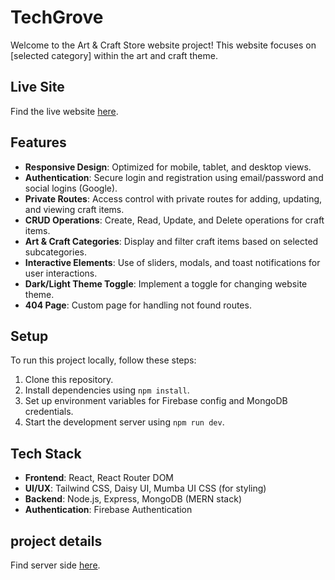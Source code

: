# TechGrove

Welcome to the Art & Craft Store website project! This website focuses on [selected category] within the art and craft theme.

## Live Site

Find the live website [here](https://assaiment-10-auth.web.app).

## Features

- **Responsive Design**: Optimized for mobile, tablet, and desktop views.
- **Authentication**: Secure login and registration using email/password and social logins (Google).
- **Private Routes**: Access control with private routes for adding, updating, and viewing craft items.
- **CRUD Operations**: Create, Read, Update, and Delete operations for craft items.
- **Art & Craft Categories**: Display and filter craft items based on selected subcategories.
- **Interactive Elements**: Use of sliders, modals, and toast notifications for user interactions.
- **Dark/Light Theme Toggle**: Implement a toggle for changing website theme.
- **404 Page**: Custom page for handling not found routes.

## Setup

To run this project locally, follow these steps:

1. Clone this repository.
2. Install dependencies using `npm install`.
3. Set up environment variables for Firebase config and MongoDB credentials.
4. Start the development server using `npm run dev`.

## Tech Stack

- **Frontend**: React, React Router DOM
- **UI/UX**: Tailwind CSS, Daisy UI, Mumba UI CSS (for styling)
- **Backend**: Node.js, Express, MongoDB (MERN stack)
- **Authentication**: Firebase Authentication

## project details 
Find server side [here](https://github.com/shihab-shamim/art-cart-server).


